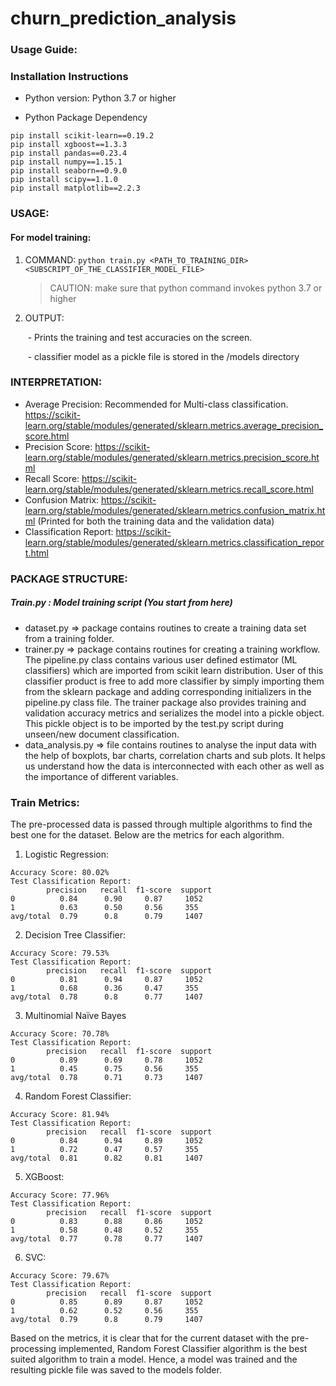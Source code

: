 # churn_prediction_analysis

### Usage Guide:

### Installation Instructions

* Python version: Python 3.7 or higher

* Python Package Dependency
```
pip install scikit-learn==0.19.2
pip install xgboost==1.3.3
pip install pandas==0.23.4
pip install numpy==1.15.1
pip install seaborn==0.9.0
pip install scipy==1.1.0
pip install matplotlib==2.2.3
```

### USAGE:

#### For model training:
1. COMMAND: 
   `python train.py <PATH_TO_TRAINING_DIR> <SUBSCRIPT_OF_THE_CLASSIFIER_MODEL_FILE>`

   >  CAUTION: make sure that python command invokes python 3.7 or higher 

2. OUTPUT: 

   ​	- Prints the training and test accuracies on the screen.

   ​	- classifier model as a pickle file is stored in the /models directory
   
### INTERPRETATION:

- Average Precision: Recommended for Multi-class classification. https://scikit-learn.org/stable/modules/generated/sklearn.metrics.average_precision_score.html  
- Precision Score: https://scikit-learn.org/stable/modules/generated/sklearn.metrics.precision_score.html
- Recall Score: https://scikit-learn.org/stable/modules/generated/sklearn.metrics.recall_score.html 
- Confusion Matrix: https://scikit-learn.org/stable/modules/generated/sklearn.metrics.confusion_matrix.html  (Printed for both the training data and the validation data)
- Classification Report: https://scikit-learn.org/stable/modules/generated/sklearn.metrics.classification_report.html

### PACKAGE STRUCTURE:

#####  Train.py : Model training script (You start from here)

* dataset.py => package contains routines to create a training data set from a training folder.
* trainer.py => package contains routines for creating a training workflow. The pipeline.py class contains various user defined estimator (ML classifiers) which are imported from scikit learn distribution. User of this classifier product is free to add more classifier by simply importing them from the sklearn package and adding corresponding initializers in the pipeline.py class file.
The trainer package also provides training and validation accuracy metrics and serializes the model into a pickle object. This pickle object is to be imported by the test.py script during unseen/new document classification.
* data_analysis.py => file contains routines to analyse the input data with the help of boxplots, bar charts, correlation charts and sub plots. It helps us understand how the data is interconnected with each other as well as the importance of different variables.

### Train Metrics:

The pre-processed data is passed through multiple algorithms to find the best one for the dataset. Below are the metrics for each algorithm.

1.	Logistic Regression:
```
Accuracy Score: 80.02%
Test Classification Report:
        precision   recall  f1-score  support
0          0.84      0.90     0.87     1052
1          0.63      0.50     0.56     355
avg/total  0.79      0.8      0.79     1407
```

2.	Decision Tree Classifier:
```
Accuracy Score: 79.53%
Test Classification Report:
        precision   recall  f1-score  support
0          0.81      0.94     0.87     1052
1          0.68      0.36     0.47     355
avg/total  0.78      0.8      0.77     1407
```

3.	Multinomial Naïve Bayes
```
Accuracy Score: 70.78%
Test Classification Report:
        precision   recall  f1-score  support
0          0.89      0.69     0.78     1052
1          0.45      0.75     0.56     355
avg/total  0.78      0.71     0.73     1407
```

4.	Random Forest Classifier:
``` 
Accuracy Score: 81.94%
Test Classification Report:
        precision   recall  f1-score  support
0          0.84      0.94     0.89     1052
1          0.72      0.47     0.57     355
avg/total  0.81      0.82     0.81     1407
```

5.	XGBoost:
```
Accuracy Score: 77.96%
Test Classification Report:
        precision   recall  f1-score  support
0          0.83      0.88     0.86     1052
1          0.58      0.48     0.52     355
avg/total  0.77      0.78     0.77     1407
```
6.	SVC:
```
Accuracy Score: 79.67%
Test Classification Report:
        precision   recall  f1-score  support
0          0.85      0.89     0.87     1052
1          0.62      0.52     0.56     355
avg/total  0.79      0.8      0.79     1407
```

Based on the metrics, it is clear that for the current dataset with the pre-processing implemented, Random Forest Classifier algorithm is the best suited algorithm to train a model. Hence, a model was trained and the resulting pickle file was saved to the models folder.
